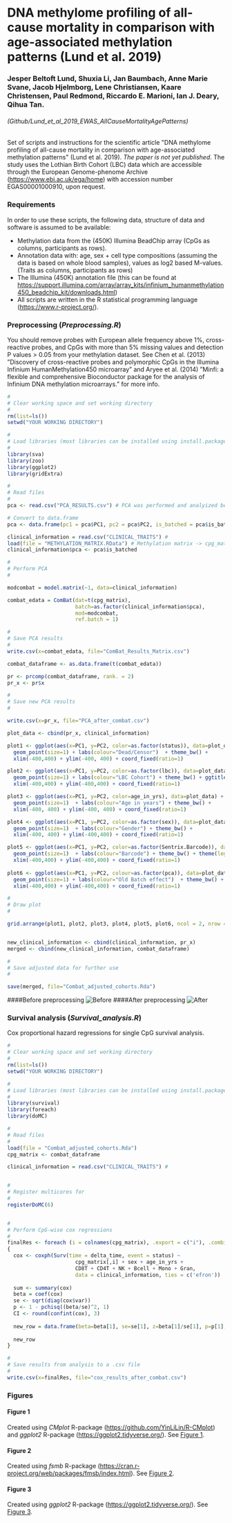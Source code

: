 # DNA methylome profiling of all-cause mortality in comparison with age-associated methylation patterns (Lund et al. 2019)
### Jesper Beltoft Lund, Shuxia Li, Jan Baumbach, Anne Marie Svane, Jacob Hjelmborg, Lene Christiansen, Kaare Christensen, Paul Redmond, Riccardo E. Marioni, Ian J. Deary, Qihua Tan.
###### (Github/Lund_et_al_2019_EWAS_AllCauseMortalityAgePatterns)
Set of scripts and instructions for the scientific article "DNA methylome profiling of all-cause mortality in comparison with age-associated methylation patterns" (Lund et al. 2019). 
*The paper is not yet published*.
The study uses the Lothian Birth Cohort (LBC) data which are accessible through the European Genome-phenome Archive (https://www.ebi.ac.uk/ega/home) with accession number EGAS00001000910, upon request.
### Requirements
In order to use these scripts, the following data, structure of data and software is assumed to be available:
+ Methylation data from the (450K) Illumina BeadChip array (CpGs as columns, participants as rows).
+ Annotation data with: age, sex + cell type compositions (assuming the data is based on whole blood samples), values as log2 based M-values. (Traits as columns, participants as rows)
+ The Illumina (450K) annotation file (this can be found at https://support.illumina.com/array/array_kits/infinium_humanmethylation450_beadchip_kit/downloads.html)
+ All scripts are written in the R statistical programming language (https://www.r-project.org/).
### Preprocessing (*Preprocessing.R*)
You should remove probes with European allele frequency above 1%, cross-reactive probes, and CpGs with more than 5% missing values and detection P values > 0.05 from your methylation dataset. See Chen et al. (2013) ”Discovery of cross-reactive probes and polymorphic CpGs in the Illumina Infinium HumanMethylation450 microarray” and Aryee et al. (2014) ”Minfi: a flexible and comprehensive Bioconductor package for the analysis of Infinium DNA methylation microarrays.” for more info.
```R
#
# Clear working space and set working directory
#
rm(list=ls())
setwd("YOUR WORKING DIRECTORY")

#
# Load libraries (most libraries can be installed using install.packages)
#
library(sva)
library(zoo)
library(ggplot2)
library(gridExtra)

#
# Read files
#
pca <- read.csv("PCA_RESULTS.csv") # PCA was performed and analyized beforehand

# Convert to data.frame
pca <- data.frame(pc1 = pca$PC1, pc2 = pca$PC2, is_batched = pca$is_batched)

clinical_information = read.csv("CLINICAL_TRAITS") # 
load(file = "METHYLATION_MATRIX.RData") # Methylation matrix -> cpg_matrix
clinical_information$pca <- pca$is_batched

#
# Perform PCA
#

modcombat = model.matrix(~1, data=clinical_information)

combat_edata = ComBat(dat=t(cpg_matrix), 
                      batch=as.factor(clinical_information$pca), 
                      mod=modcombat,
                      ref.batch = 1)

#
# Save PCA results
#
write.csv(x=combat_edata, file="ComBat_Results_Matrix.csv")

combat_dataframe <- as.data.frame(t(combat_edata))

pr <- prcomp(combat_dataframe, rank. = 2)
pr_x <- pr$x

#
# Save new PCA results
#

write.csv(x=pr_x, file="PCA_after_combat.csv")

plot_data <- cbind(pr_x, clinical_information)

plot1 <- ggplot(aes(x=PC1, y=PC2, color=as.factor(status)), data=plot_data) + 
  geom_point(size=1) + labs(colour="Dead/Censor")  + theme_bw() +
  xlim(-400,400) + ylim(-400, 400) + coord_fixed(ratio=1)

plot2 <- ggplot(aes(x=PC1, y=PC2, color=as.factor(lbc)), data=plot_data) + 
  geom_point(size=1) + labs(colour="LBC Cohort") + theme_bw() + ggtitle("Status") +
  xlim(-400,400) + ylim(-400,400) + coord_fixed(ratio=1)

plot3 <- ggplot(aes(x=PC1, y=PC2, color=age_in_yrs), data=plot_data) + 
  geom_point(size=1)  + labs(colour="Age in years") + theme_bw() +
  xlim(-400, 400) + ylim(-400, 400) + coord_fixed(ratio=1)

plot4 <- ggplot(aes(x=PC1, y=PC2, color=as.factor(sex)), data=plot_data) + 
  geom_point(size=1)  + labs(colour="Gender") + theme_bw() +
  xlim(-400, 400) + ylim(-400,400) + coord_fixed(ratio=1)

plot5 <- ggplot(aes(x=PC1, y=PC2, color=as.factor(Sentrix.Barcode)), data=plot_data) + 
  geom_point(size=1)  + labs(colour="Barcode") + theme_bw() + theme(legend.position = "none") + ggtitle("Chip Barcodes") +
  xlim(-400,400) + ylim(-400,400) + coord_fixed(ratio=1)
  
plot6 <- ggplot(aes(x=PC1, y=PC2, colour=as.factor(pca)), data=plot_data) + 
  geom_point(size=1) + labs(colour="Old Batch effect")  + theme_bw() +
  xlim(-400,400) + ylim(-400,400) + coord_fixed(ratio=1)

#
# Draw plot
#

grid.arrange(plot1, plot2, plot3, plot4, plot5, plot6, ncol = 2, nrow = 3)


new_clinical_information <- cbind(clinical_information, pr_x)
merged <- cbind(new_clinical_information, combat_dataframe)

#
# Save adjusted data for further use
#

save(merged, file="Combat_adjusted_cohorts.Rda")
```
####Before preprocessing
![Before]( https://github.com/Silver-Hawk/Lund_et_al_2019_EWAS_AllCauseMortalityAgePatterns/blob/master/Before_preprocessing.png)
####After preprocessing
![After]( https://github.com/Silver-Hawk/Lund_et_al_2019_EWAS_AllCauseMortalityAgePatterns/blob/master/After_preprocessing.png)

### Survival analysis (*Survival_analysis.R*)
Cox proportional hazard regressions for single CpG survival analysis.  
```R
#
# Clear working space and set working directory
#
rm(list=ls())
setwd("YOUR WORKING DIRECTORY")

#
# Load libraries (most libraries can be installed using install.packages)
#
library(survival)
library(foreach)
library(doMC)

#
# Read files
#
load(file = "Combat_adjusted_cohorts.Rda")
cpg_matrix <- combat_dataframe

clinical_information = read.csv("CLINICAL_TRAITS") #


#
# Register multicores for  
#
registerDoMC(6)


#
# Perform CpG-wise cox regressions
#
finalRes <- foreach (i = colnames(cpg_matrix), .export = c("i"), .combine = rbind) %dopar% 
{
  cox <- coxph(Surv(time = delta_time, event = status) ~ 
                      cpg_matrix[,i] + sex + age_in_yrs + 
                      CD8T + CD4T + NK + Bcell + Mono + Gran, 
                      data = clinical_information, ties = c('efron'))
  
  sum <- summary(cox)
  beta = coef(cox)
  se <- sqrt(diag(cox$var))
  p <- 1 - pchisq((beta/se)^2, 1)
  CI <- round(confint(cox), 3)
  
  new_row = data.frame(beta=beta[1], se=se[1], z=beta[1]/se[1], p=p[1], CI=t(CI[1,]), row.names = c(i))
  
  new_row 
}

#
# Save results from analysis to a .csv file
#
write.csv(x=finalRes, file="cox_results_after_combat.csv")
```

### Figures
#### Figure 1 
Created using *CMplot* R-package (https://github.com/YinLiLin/R-CMplot) and *ggplot2* R-package (https://ggplot2.tidyverse.org/). 
See [Figure 1](Figure1.pdf).

#### Figure 2
Created using *fsmb* R-package (https://cran.r-project.org/web/packages/fmsb/index.html).
See [Figure 2](Figure2.pdf).

#### Figure 3
Created using *ggplot2* R-package (https://ggplot2.tidyverse.org/).
See [Figure 3](Figure3.pdf).




